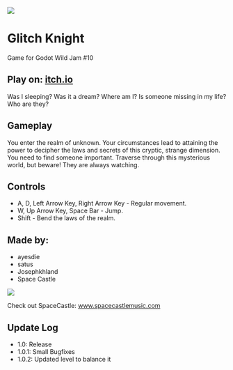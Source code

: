 ![](https://img.itch.zone/aW1nLzIyMTk4OTgucG5n/original/%2Ft6rLv.png)

# Glitch Knight

Game for Godot Wild Jam #10 

## Play on: [itch.io](https://ayesdie.itch.io/glitch-knight)

Was I sleeping? Was it a dream? Where am I? Is someone missing in my life? Who are they?

## Gameplay

You enter the realm of unknown. Your circumstances lead to attaining the power to decipher the laws and secrets of this cryptic, strange dimension. You need to find someone important. Traverse through this mysterious world, but beware! They are always watching.

## Controls

- A, D, Left Arrow Key, Right Arrow Key - Regular movement.
- W, Up Arrow Key, Space Bar - Jump.
- Shift - Bend the laws of the realm.

## Made by:
- ayesdie
- satus
- Josephkhland
- Space Castle

<p>
  <a href="https://discord.gg/tfdMJDF"><img src="https://img.shields.io/badge/discord-join-7289DA.svg?logo=discord&longCache=true&style=flat" /></a>
</p>

Check out SpaceCastle: www.spacecastlemusic.com

## Update Log

- 1.0: Release
- 1.0.1: Small Bugfixes
- 1.0.2: Updated level to balance it
